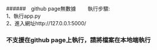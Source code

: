 ######　github page無數據　　
執行步驟:  
1、執行app.py  
2、進入網址http://127.0.0.1:5000/  
### 不支援在github page上執行，請將檔案在本地端執行